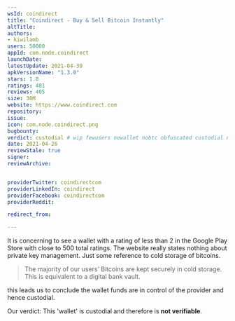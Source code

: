 ```yaml
---
wsId: coindirect
title: "Coindirect - Buy & Sell Bitcoin Instantly"
altTitle: 
authors:
- kiwilamb
users: 50000
appId: com.node.coindirect
launchDate: 
latestUpdate: 2021-04-30
apkVersionName: "1.3.0"
stars: 1.8
ratings: 481
reviews: 405
size: 30M
website: https://www.coindirect.com
repository: 
issue: 
icon: com.node.coindirect.png
bugbounty: 
verdict: custodial # wip fewusers nowallet nobtc obfuscated custodial nosource nonverifiable reproducible bounty defunct
date: 2021-04-26
reviewStale: true
signer: 
reviewArchive:


providerTwitter: coindirectcom
providerLinkedIn: coindirect
providerFacebook: coindirectcom
providerReddit: 

redirect_from:

---
```



It is concerning to see a wallet with a rating of less than 2 in the Google Play
Store with close to 500 total ratings.
The website really states nothing about private key management. Just some reference to cold storage of bitcoins.

> The majority of our users’ Bitcoins are kept securely in cold storage. This is equivalent to a digital bank vault.

this leads us to conclude the wallet funds are in control of the provider and hence custodial.

Our verdict: This 'wallet' is custodial and therefore is **not verifiable**.

